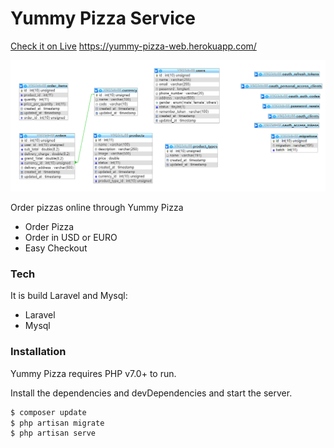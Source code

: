 # Yummy Pizza Service

[Check it on Live](https://yummy-pizza-web.herokuapp.com/) https://yummy-pizza-web.herokuapp.com/

![alt text](https://raw.githubusercontent.com/vineeth-pappu/yummy-pizza-service/master/storage/capture4.PNG)


Order pizzas online through Yummy Pizza

  - Order Pizza
  - Order in USD or EURO
  - Easy Checkout

### Tech

It is build Laravel and Mysql:
* Laravel
* Mysql


### Installation

Yummy Pizza requires PHP v7.0+ to run.

Install the dependencies and devDependencies and start the server.

```sh
$ composer update
$ php artisan migrate
$ php artisan serve
```

